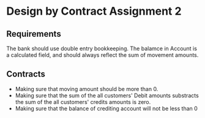 # Design by Contract Assignment 2
  
## Requirements
The bank should use double entry bookkeeping. The balamce in Account is a calculated field, and should always reflect the sum of movement amounts.

## Contracts
* Making sure that moving amount should be more than 0.
* Making sure that the sum of the all customers' Debit amounts substracts the sum of the all customers' credits amounts is zero.
* Making sure that the balance of crediting account will not be less than 0
